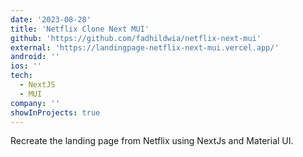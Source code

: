 ```yaml
---
date: '2023-08-28'
title: 'Netflix Clone Next MUI'
github: 'https://github.com/fadhildwia/netflix-next-mui'
external: 'https://landingpage-netflix-next-mui.vercel.app/'
android: ''
ios: ''
tech:
  - NextJS
  - MUI
company: ''
showInProjects: true
---
```


Recreate the landing page from Netflix using NextJs and Material UI.
